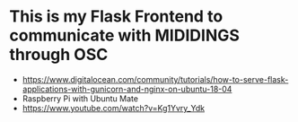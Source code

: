 # This is my Flask Frontend to communicate with MIDIDINGS through OSC
* https://www.digitalocean.com/community/tutorials/how-to-serve-flask-applications-with-gunicorn-and-nginx-on-ubuntu-18-04 
* Raspberry Pi with Ubuntu Mate 
* https://www.youtube.com/watch?v=Kg1Yvry_Ydk
